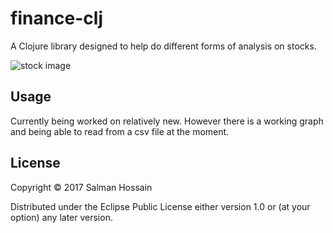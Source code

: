 # finance-clj

A Clojure library designed to help do different forms of analysis on stocks. 

![stock image](http://i.imgur.com/EdsKUI3.png)

## Usage

Currently being worked on relatively new. However there is a working graph and being able to read from a csv file at the moment. 

## License

Copyright © 2017 Salman Hossain

Distributed under the Eclipse Public License either version 1.0 or (at
your option) any later version.
